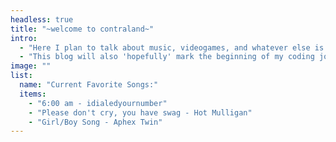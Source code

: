 ```yaml
---
headless: true
title: "~welcome to contraland~"
intro: 
  - "Here I plan to talk about music, videogames, and whatever else is my interest of the day!"
  - "This blog will also 'hopefully' mark the beginning of my coding journey :)"
image: ""
list:
  name: "Current Favorite Songs:"
  items: 
    - "6:00 am - idialedyournumber"
    - "Please don't cry, you have swag - Hot Mulligan"
    - "Girl/Boy Song - Aphex Twin"
---
```


